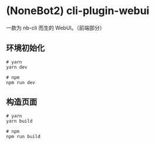 # (NoneBot2) cli-plugin-webui
一款为 nb-cli 而生的 WebUI。（前端部分）

## 环境初始化
```
# yarn
yarn dev

# npm
npm run dev
```

## 构造页面
```
# yarn
yarn build

# npm
npm run build
```

